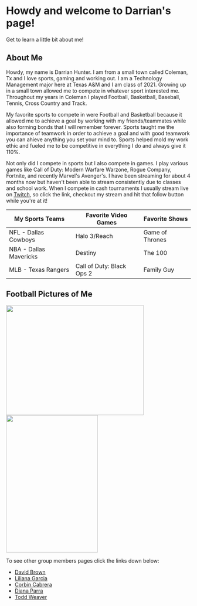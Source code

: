 # Howdy and welcome to Darrian's page!

Get to learn a little bit about me!

## About Me

Howdy, my name is Darrian Hunter. I am from a small town called Coleman, Tx and I love sports, gaming and working out. I am a Technology Management major here at Texas A&M and I am class of 2021. Growing up in a small town allowed me to compete in whatever sport interested me. Throughout my years in Coleman I played Football, Basketball, Baseball, Tennis, Cross Country and Track. 

My favorite sports to compete in were Football and Basketball because it allowed me to achieve a goal by working with my friends/teammates while also forming bonds that I will remember forever. Sports taught me the importance of teamwork in order to achieve a goal and with good teamwork you can ahieve anything you set your mind to. Sports helped mold my work ethic and fueled me to be competitive in everything I do and always give it 110%.

Not only did I compete in sports but I also compete in games. I play various games like Call of Duty: Modern Warfare Warzone, Rogue Company, Fortnite, and recently Marvel's Avenger's. I have been streaming for about 4 months now but haven't been able to stream consistently due to classes and school work. When I compete in cash tournaments I usually stream live on [Twitch](https://www.twitch.tv/drheadclapper), so click the link, checkout my stream and hit that follow button while you're at it!


| My Sports Teams | Favorite Video Games | Favorite Shows |
| --------------- | --------------- | --------------- |
| NFL - Dallas Cowboys | Halo 3/Reach | Game of Thrones |
| NBA - Dallas Mavericks | Destiny | The 100 |
| MLB - Texas Rangers | Call of Duty: Black Ops 2 | Family Guy |


## Football Pictures of Me
<img src="https://gvgtw.github.io/tcmg412-project2/images/CHS%20Football%205.jpg" height="300" width="375">
<img src="https://gvgtw.github.io/tcmg412-project2/images/CHS%20Football.jpg" height="375" width="250">



To see other group members pages click the links down below:
* [David Brown](https://gvgtw.github.io/tcmg412-project2/David)
* [Liliana Garcia](https://gvgtw.github.io/tcmg412-project2/liliana)
* [Corbin Cabrera](https://gvgtw.github.io/tcmg412-project2)
* [Diana Parra](https://gvgtw.github.io/tcmg412-project2/Diana)
* [Todd Weaver](https://gvgtw.github.io/tcmg412-project2/Todd)

